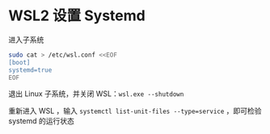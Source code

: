 # WSL2 设置 Systemd

进入子系统
```sh
sudo cat > /etc/wsl.conf <<EOF
[boot]
systemd=true
EOF
```

退出 Linux 子系统，并关闭 WSL：`wsl.exe --shutdown`

重新进入 WSL ，输入 `systemctl list-unit-files --type=service` ，即可检验 systemd 的运行状态
